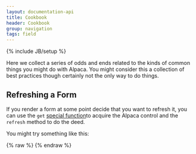 ```yaml
---
layout: documentation-api
title: Cookbook
header: Cookbook
group: navigation
tags: field
---
```

{% include JB/setup %}

Here we collect a series of odds and ends related to the kinds of common things you might do with Alpaca.
You might consider this a collection of best practices though certainly not the only way to do things.

## Refreshing a Form

If you render a form at some point decide that you want to refresh it, you can use the <code>get</code> <a href="/docs/api/functions.html">special function</a>to acquire the Alpaca control and the <code>refresh</code>
method to do the deed.

You might try something like this:

<div id="field1"></div>
{% raw %}
<script type="text/javascript" id="field1-script">
$("#field1").alpaca({
    "data": "Hello World",
    "postRender": function() {
        // at some point in the future, refresh this bad boy
        var control = $("#field1").alpaca("get");
        control.refresh(function() {
            // behold, i am the callback that is fired once the refresh completes
        });
    }
})
</script>
{% endraw %}

